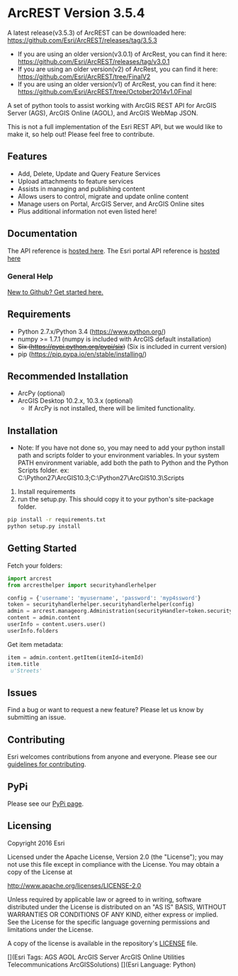 # ArcREST Version 3.5.4A latest release(v3.5.3) of ArcREST can be downloaded here: https://github.com/Esri/ArcREST/releases/tag/3.5.3* If you are using an older version(v3.0.1) of ArcRest, you can find it here: https://github.com/Esri/ArcREST/releases/tag/v3.0.1* If you are using an older version(v2) of ArcRest, you can find it here: https://github.com/Esri/ArcREST/tree/FinalV2* If you are using an older version(v1) of ArcRest, you can find it here: https://github.com/Esri/ArcREST/tree/October2014v1.0FinalA set of python tools to assist working with ArcGIS REST API for ArcGIS Server (AGS), ArcGIS Online (AGOL), and ArcGIS WebMap JSON.This is not a full implementation of the Esri REST API, but we would like to make it, so help out!  Please feel free to contribute.## Features* Add, Delete, Update and Query Feature Services* Upload attachments to feature services* Assists in managing and publishing content* Allows users to control, migrate and update online content* Manage users on Portal, ArcGIS Server, and ArcGIS Online sites* Plus additional information not even listed here!## Documentation The API reference is [hosted here](http://esri.github.io/ArcREST/index.html). The Esri portal API reference is [hosted here](http://resources.arcgis.com/en/help/arcgis-rest-api)### General Help[New to Github? Get started here.](http://htmlpreview.github.com/?https://github.com/Esri/esri.github.com/blob/master/help/esri-getting-to-know-github.html)## Requirements* Python 2.7.x/Python 3.4 (https://www.python.org/)* numpy >= 1.7.1 (numpy is included with ArcGIS default installation)* ~~Six (https://pypi.python.org/pypi/six)~~ (Six is included in current version)* pip (https://pip.pypa.io/en/stable/installing/)## Recommended Installation* ArcPy (optional)* ArcGIS Desktop 10.2.x, 10.3.x (optional)  - If ArcPy is not installed, there will be limited functionality.## Installation* Note:  If you have not done so, you may need to add your python install path and scripts folder to your environment variables.  In your system PATH environment variable, add both the path to Python and the Python Scripts folder. ex: C:\Python27\ArcGIS10.3;C:\Python27\ArcGIS10.3\Scripts1. Install requirements2. run the setup.py.  This should copy it to your python's site-package folder.```bashpip install -r requirements.txtpython setup.py install```## Getting StartedFetch your folders:```pythonimport arcrestfrom arcresthelper import securityhandlerhelperconfig = {'username': 'myusername', 'password': 'myp4ssword'}token = securityhandlerhelper.securityhandlerhelper(config)admin = arcrest.manageorg.Administration(securityHandler=token.securityhandler)content = admin.contentuserInfo = content.users.user()userInfo.folders```Get item metadata:```pythonitem = admin.content.getItem(itemId=itemId)item.title u'Streets'```## IssuesFind a bug or want to request a new feature?  Please let us know by submitting an issue.## ContributingEsri welcomes contributions from anyone and everyone.Please see our [guidelines for contributing](https://github.com/esri/contributing).## PyPiPlease see our [PyPi page](https://pypi.python.org/pypi/ArcREST_Package).## LicensingCopyright 2016 EsriLicensed under the Apache License, Version 2.0 (the "License");you may not use this file except in compliance with the License.You may obtain a copy of the License athttp://www.apache.org/licenses/LICENSE-2.0Unless required by applicable law or agreed to in writing, softwaredistributed under the License is distributed on an "AS IS" BASIS,WITHOUT WARRANTIES OR CONDITIONS OF ANY KIND, either express or implied.See the License for the specific language governing permissions andlimitations under the License.A copy of the license is available in the repository's[LICENSE](LICENSE) file.[](Esri Tags: AGS AGOL ArcGIS Server ArcGIS Online Utilities Telecommunications ArcGISSolutions)[](Esri Language: Python)